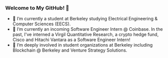 ### Welcome to My GitHub! 👋

<!--
**ratankaliani/ratankaliani** is a ✨ _special_ ✨ repository because its `README.md` (this file) appears on your GitHub profile.

Here are some ideas to get you started:
-->
- 🔭 I’m currently a student at Berkeley studying Electrical Engineering & Computer Sciences (EECS).
- 🌱 I’m currently an incoming Software Engineer Intern @ Coinbase. In the past, I've interned a Virgil Quantitative Research, a crypto hedge fund, Cisco and Hitachi Vantara as a Software Engineer Intern!
- 👯 I’m deeply involved in student organizations at Berkeley including Blockchain @ Berkeley and Venture Strategy Solutions.

<!--
- 🤔 I’m looking for help with ...
- 💬 Ask me about ...
- 📫 How to reach me: ...
- 😄 Pronouns: ...
- ⚡ Fun fact: ...
-->

